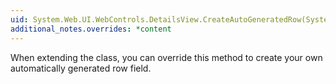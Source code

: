 ```yaml
---
uid: System.Web.UI.WebControls.DetailsView.CreateAutoGeneratedRow(System.Web.UI.WebControls.AutoGeneratedFieldProperties)
additional_notes.overrides: *content
---
```


<p>When extending the <xref href="System.Web.UI.WebControls.DetailsView"></xref> class, you can override this method to create your own automatically generated row field.</p>


